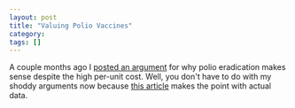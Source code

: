 ```yaml
---
layout: post
title: "Valuing Polio Vaccines"
category: 
tags: []
---
```


A couple months ago I [posted an
argument](http://www.arjunnarayan.com/2014/01/20/polio/) for why polio
eradication makes sense despite the high per-unit cost. Well, you
don't have to do with my shoddy arguments now because [this
article](http://qz.com/191860/why-its-worth-it-to-eradicate-polio/#b03g27t20w14)
makes the point with actual data.


